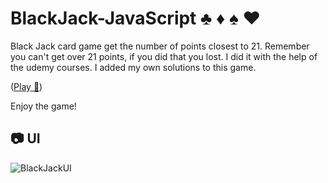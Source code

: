 # BlackJack-JavaScript ♣️ ♦️ ♠️ ♥️

Black Jack card game get the number of points closest to 21. Remember you can't get over 21 points, if you did that you lost.
I did it with the help of the udemy courses. I added my own solutions to this game.

 ([Play 🚀](https://gregoryannn.github.io/BlackJack/))

Enjoy the game!


## 📷 UI
![BlackJackUI](https://user-images.githubusercontent.com/32854050/155970290-3699a04b-cb8d-46c2-a389-136c9cd67cea.jpg)
